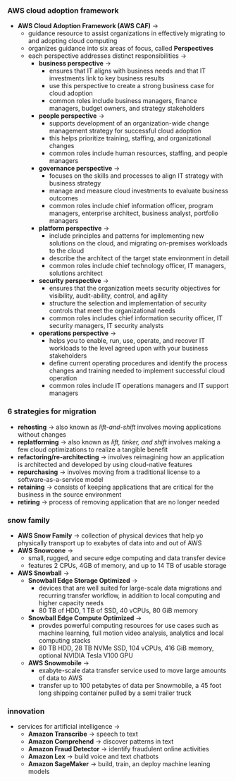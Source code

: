 ### AWS cloud adoption framework
- **AWS Cloud Adoption Framework (AWS CAF)** -> 
	- guidance resource to assist organizations in effectively migrating to and adopting cloud computing
	- organizes guidance into six areas of focus, called **Perspectives**
	- each perspective addresses distinct responsibilities -> 
		- **business perspective** -> 
			- ensures that IT aligns with business needs and that IT investments link to key business results
			- use this perspective to create a strong business case for cloud adoption
			- common roles include business managers, finance managers, budget owners, and strategy stakeholders
		- **people perspective** -> 
			- supports development of an organization-wide change management strategy for successful cloud adoption
			- this helps prioritize training, staffing, and organizational changes
			- common roles include human resources, staffing, and people managers
		- **governance perspective** ->
			- focuses on the skills and processes to align IT strategy with business strategy
			- manage and measure cloud investments to evaluate business outcomes
			- common roles include chief information officer, program managers, enterprise architect, business analyst, portfolio managers
		- **platform perspective** -> 
			- include principles and patterns for implementing new solutions on the cloud, and migrating on-premises workloads to the cloud
			- describe the architect of the target state environment in detail
			- common roles include chief technology officer, IT managers, solutions architect
		- **security perspective** -> 
			- ensures that the organization meets security objectives for visibility, audit-ability, control, and agility
			- structure the selection and implementation of security controls that meet the organizational needs
			- common roles includes chief information security officer, IT security managers, IT security analysts
		- **operations perspective** -> 
			- helps you to enable, run, use, operate, and recover IT workloads to the level agreed upon with your business stakeholders
			- define current operating procedures and identify the process changes and training needed to implement successful cloud operation
			- common roles include IT operations managers and IT support managers

### 6 strategies for migration
- **rehosting** -> also known as *lift-and-shift* involves moving applications without changes
- **replatforming** -> also known as *lift, tinker, and shift* involves making a few cloud optimizations to realize a tangible benefit
- **refactoring/re-architecting** -> involves reimagining how an application is architected and developed by using cloud-native features
- **repurchasing** -> involves moving from a traditional license to a software-as-a-service model
- **retaining** -> consists of keeping applications that are critical for the business in the source environment
- **retiring** -> process of removing application that are no longer needed

### snow family
- **AWS Snow Family** -> collection of physical devices that help yo physically transport up to exabytes of data into and out of AWS
- **AWS Snowcone** -> 
	- small, rugged, and secure edge computing and data transfer device
	- features 2 CPUs, 4GB of memory, and up to 14 TB of usable storage
- **AWS Snowball** -> 
	- **Snowball Edge Storage Optimized** -> 
		- devices that are well suited for large-scale data migrations and recurring transfer workflow, in addition to local computing and higher capacity needs
		- 80 TB of HDD, 1 TB of SSD, 40 vCPUs, 80 GiB memory
	 - **Snowball Edge Compute Optimized** -> 
		 - provdes powerful computing resources for use cases such as machine learning, full motion video analysis, analytics and local computing stacks
		 - 80 TB HDD, 28 TB NVMe SSD, 104 vCPUs, 416 GiB memory, optional NVIDIA Tesla V100 GPU
	 - **AWS Snowmobile** -> 
		 - exabyte-scale data transfer service used to move large amounts of data to AWS
		 - transfer up to 100 petabytes of data per Snowmobile, a 45 foot long shipping container pulled by a semi trailer truck

### innovation
- services for artificial intelligence -> 
	- **Amazon Transcribe** -> speech to text 
	- **Amazon Comprehend** -> discover patterns in text
	- **Amazon Fraud Detector** -> identify fraudulent online activities
	- **Amazon Lex** -> build voice and text chatbots
	- **Amazon SageMaker** -> build, train, an deploy machine leaning models
